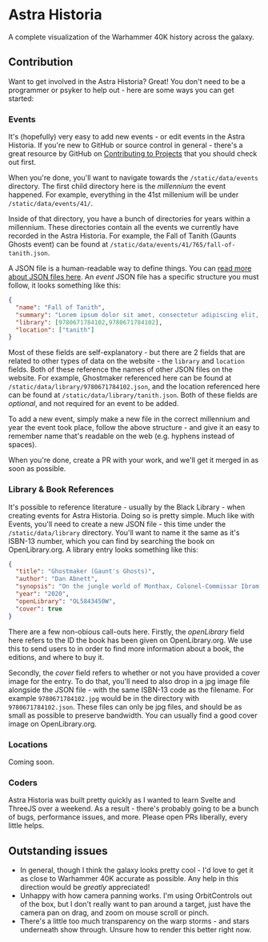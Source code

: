 # Astra Historia
A complete visualization of the Warhammer 40K history across the galaxy.

## Contribution
Want to get involved in the Astra Historia? Great! You don't need to be a programmer or psyker to help out - here are some ways you can get started:
### Events
It's (hopefully) very easy to add new events - or edit events in the Astra Historia. If you're new to GitHub or source control in general - there's a great resource by GitHub on [Contributing to Projects](https://docs.github.com/en/get-started/quickstart/contributing-to-projects) that you should check out first.

When you're done, you'll want to navigate towards the `/static/data/events` directory. The first child directory here is the _millennium_ the event happened. For example, everything in the 41st millenium will be under `/static/data/events/41/`.

Inside of that directory, you have a bunch of directories for years within a millennium. These directories contain all the events we currently have recorded in the Astra Historia. For example, the Fall of Tanith (Gaunts Ghosts event) can be found at `/static/data/events/41/765/fall-of-tanith.json`.

A JSON file is a human-readable way to define things. You can [read more about JSON files here](https://developer.mozilla.org/en-US/docs/Learn/JavaScript/Objects/JSON). An _event_ JSON file has a specific structure you must follow, it looks something like this:

```json
{
  "name": "Fall of Tanith",
  "summary": "Lorem ipsum dolor sit amet, consectetur adipiscing elit, sed do eiusmod tempor incididunt ut labore et dolore magna aliqua. Ut enim ad minim veniam, quis nostrud exercitation ullamco laboris nisi ut aliquip ex ea commodo consequat. Duis aute irure dolor in reprehenderit in voluptate velit esse cillum dolore eu fugiat nulla pariatur. Excepteur sint occaecat cupidatat non proident, sunt in culpa qui officia deserunt mollit anim id est laborum.",
  "library": [9780671784102,9780671784102],
  "location": ["tanith"]
}
```
Most of these fields are self-explanatory - but there are 2 fields that are related to other types of data on the website - the `library` and `location` fields. Both of these reference the names of other JSON files on the website. For example, Ghostmaker referenced here can be found at `/static/data/library/9780671784102.json`, and the location referenced here can be found at `/static/data/library/tanith.json`. Both of these fields are _optional_, and not required for an event to be added.

To add a new event, simply make a new file in the correct millennium and year the event took place, follow the above structure - and give it an easy to remember name that's readable on the web (e.g. hyphens instead of spaces).

When you're done, create a PR with your work, and we'll get it merged in as soon as possible.

### Library & Book References
It's possible to reference literature - usually by the Black Library - when creating events for Astra Historia. Doing so is pretty simple. Much like with Events, you'll need to create a new JSON file - this time under the `/static/data/library` directory. You'll want to name it the same as it's ISBN-13 number, which you can find by searching the book on OpenLibrary.org. A library entry looks something like this:

```json
{
  "title": "Ghostmaker (Gaunt's Ghosts)",
  "author": "Dan Abnett",
  "synopsis": "On the jungle world of Monthax, Colonel-Commissar Ibram Gaunt and his Tanith First-and-Only await the order to advance into the sweltering wilderness and drive the alien eldar from the Imperial planet.",
  "year": "2020",
  "openLibrary": "OL5843450W",
  "cover": true
}
```
There are a few non-obious call-outs here. Firstly, the _openLibrary_ field here refers to the ID the book has been given on OpenLibrary.org. We use this to send users to in order to find more information about a book, the editions, and where to buy it.

Secondly, the _cover_ field refers to whether or not you have provided a cover image for the entry. To do that, you'll need to also drop in a jpg image file alongside the JSON file - with the same ISBN-13 code as the filename. For example `9780671784102.jpg` would be in the directory with `9780671784102.json`. These files can only be jpg files, and should be as small as possible to preserve bandwidth. You can usually find a good cover image on OpenLibrary.org.

### Locations
Coming soon.

### Coders
Astra Historia was built pretty quickly as I wanted to learn Svelte and ThreeJS over a weekend. As a result - there's probably going to be a bunch of bugs, performance issues, and more. Please open PRs liberally, every little helps.

## Outstanding issues
- In general, though I think the galaxy looks pretty cool - I'd love to get it as close to Warhammer 40K accurate as possible. Any help in this direction would be _greatly_ appreciated!
- Unhappy with how camera panning works. I'm using OrbitControls out of the box, but I don't really want to pan around a target, just have the camera pan on drag, and zoom on mouse scroll or pinch.
- There's a little too much transparency on the warp storms - and stars underneath show through. Unsure how to render this better right now.
